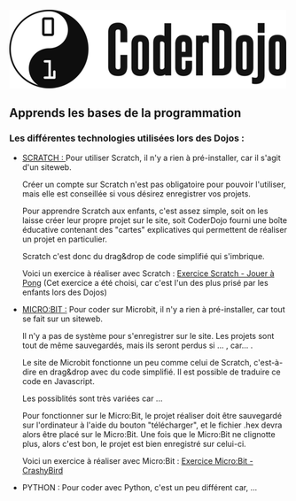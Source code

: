 ![Logo CoderDojo](coderdojo-logo.png)

## Apprends les bases de la programmation

### Les différentes technologies utilisées lors des Dojos :

* [SCRATCH : ](https://scratch.mit.edu/)
    Pour utiliser Scratch, il n'y a rien à pré-installer, car il s'agit d'un siteweb.
    
    Créer un compte sur Scratch n'est pas obligatoire pour pouvoir l'utiliser, mais elle est conseillée si vous désirez enregistrer vos projets.
    
    Pour apprendre Scratch aux enfants, c'est assez simple, soit on les laisse créer leur propre projet sur le site, 
    soit CoderDojo fourni une boîte éducative contenant des "cartes" explicatives qui permettent de réaliser un projet en particulier.
    
    Scratch c'est donc du drag&drop de code simplifié qui s'imbrique.
    
    Voici un exercice à réaliser avec Scratch : [Exercice Scratch - Jouer à Pong](https://github.com/PaulineRoppe/CoderDojo-Workshop/blob/master/ex-scratch.mdhttps://github.com/PaulineRoppe/CoderDojo-Workshop/blob/master/ex-scratch.md)
    (Cet exercice a été choisi, car c'est l'un des plus prisé par les enfants lors des Dojos)
    
 
 
 * [MICRO:BIT :](https://microbit.org/fr/)
      Pour coder sur Microbit, il n'y a rien à pré-installer, car tout se fait sur un siteweb.
      
      Il n'y a pas de système pour s'enregistrer sur le site. Les projets sont tout de même sauvegardés, mais ils seront perdus si ... , car... .
      
      Le site de Microbit fonctionne un peu comme celui de Scratch, c'est-à-dire en drag&drop avec du code simplifié.
      Il est possible de traduire ce code en Javascript.
      
      Les possiblités sont très variées car ...
      
      Pour fonctionner sur le Micro:Bit, le projet réaliser doit être sauvegardé sur l'ordinateur à l'aide du bouton "télécharger", et le fichier .hex devra alors être placé sur le Micro:Bit.
      Une fois que le Micro:Bit ne clignotte plus, alors c'est bon, le projet est bien enregistré sur celui-ci.
      
      Voici un exercice à réaliser avec Micro:Bit : [Exercice Micro:Bit - CrashyBird](https://github.com/PaulineRoppe/CoderDojo-Workshop/blob/master/ex-microbit.md)
      
      
 * PYTHON : 
      Pour coder avec Python, c'est un peu différent car, ...
